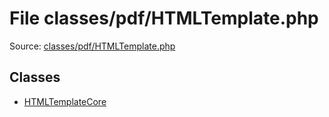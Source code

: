 File classes/pdf/HTMLTemplate.php
=========

Source: [classes/pdf/HTMLTemplate.php](https://github.com/PrestaShop/PrestaShop/blob/1.6.0.1/classes/pdf/HTMLTemplate.php)


Classes
-------

* [HTMLTemplateCore](class.HTMLTemplateCore.md)

